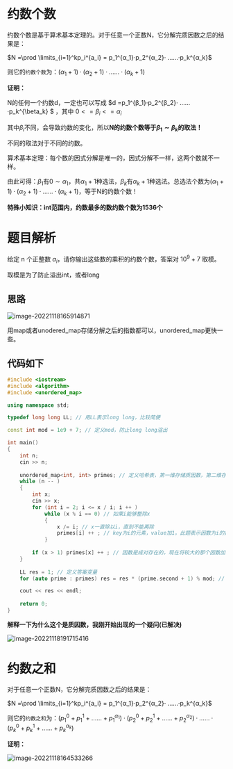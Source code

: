 # 约数个数

约数个数是基于算术基本定理的。对于任意一个正数N，它分解完质因数之后的结果是：

$N =\prod \limits_{i=1}^kp_i^{a_i} =  p_1^{α_1}·p_2^{α_2}· ……·p_k^{α_k}$ 

则它的`约数个数`为：$(α_1+1)·(α_2+1)·……·(α_k+1)$

**证明：**

N的任何一个约数d，一定也可以写成 $d =p_1^{β_1}·p_2^{β_2}· ……·p_k^{\beta_k} $ ，其中 $0<= \beta_i<=\alpha_i$

其中$\beta_i$不同，会导致约数的变化，所以**N的约数个数等于$\beta_1 \sim \beta_k$的取法！**

不同的取法对于不同的约数。

算术基本定理：每个数的因式分解是唯一的，因式分解不一样，这两个数就不一样。

由此可得：$\beta_1$有$0 \sim \alpha_1$，共$\alpha_1+1$种选法，$\beta_k$有$\alpha_k+1$种选法。总选法个数为$(α_1+1)·(α_2+1)·……·(α_k+1)$，等于N的约数个数！

**特殊小知识：int范围内，约数最多的数约数个数为1536个**

# 题目解析

给定 n 个正整数 $a_i$，请你输出这些数的乘积的约数个数，答案对 $10^9+7$ 取模。

取模是为了防止溢出int，或者long

## 思路

![image-20221118165914871](https://cdn.jsdelivr.net/gh/Lx001T/my-imgs/jq2022/image-20221118165914871.png)

用map或者unodered_map存储分解之后的指数都可以，unordered_map更快一些。

## 代码如下

```C++
#include <iostream>
#include <algorithm>
#include <unordered_map>

using namespace std;

typedef long long LL; // 用LL表示long long，比较简便

const int mod = 1e9 + 7; // 定义mod，防止long long溢出

int main()
{
    int n;
    cin >> n;
    
    unordered_map<int, int> primes; // 定义哈希表，第一维存储质因数，第二维存储指数
    while (n -- )
    {
        int x;
        cin >> x;
        for (int i = 2; i <= x / i; i ++ )
            while (x % i == 0) // 如果i能够整除x
            {
                x /= i; // x一直除以i，直到不能再除 
                primes[i] ++ ; // key为i的元素，value加1。此题表示因数为i的数，指数加1
            }
            
        if (x > 1) primes[x] ++ ; // 因数是成对存在的，现在将较大的那个因数加1
    }
    
    LL res = 1; // 定义答案变量
    for (auto prime : primes) res = res * (prime.second + 1) % mod; // 用约数个数公式求约数。每次都mod，防止溢出。

    cout << res << endl;
    
    return 0;
}
```

**解释一下为什么这个是质因数，我刚开始出现的一个疑问(已解决)**

![image-20221118191715416](https://cdn.jsdelivr.net/gh/Lx001T/my-imgs/jq2022/image-20221118191715416.png)

# 约数之和

对于任意一个正数N，它分解完质因数之后的结果是：

$N =\prod \limits_{i=1}^kp_i^{a_i} =  p_1^{α_1}·p_2^{α_2}· ……·p_k^{α_k}$ 

则它的`约数之和`为：$(p_1^0+p_1^1+……+p_1^{\alpha_1})·(p_2^0+p_2^1+……+p_2^{\alpha_2})·……·(p_k^0+p_k^1+……+p_k^{\alpha_k})$

**证明：**

![image-20221118164533266](https://cdn.jsdelivr.net/gh/Lx001T/my-imgs/jq2022/image-20221118164533266.png)